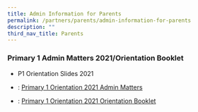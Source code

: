```yaml
---
title: Admin Information for Parents
permalink: /partners/parents/admin-information-for-parents
description: ""
third_nav_title: Parents
---
```

### Primary 1 Admin Matters 2021/Orientation Booklet

* P1 Orientation Slides 2021

* : [Primary 1 Orientation 2021 Admin Matters](/files/P1%20Orientation%202021%20Admin%20Matters.pdf)


* : [Primary 1 Orientation 2021 Orientation Booklet](https://my.flipbookpdf.net/krDEe)